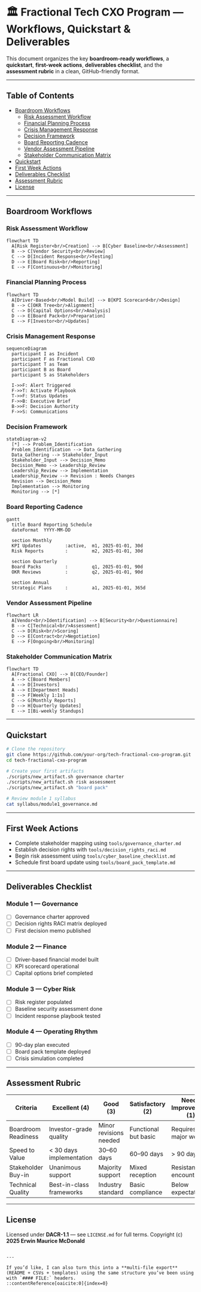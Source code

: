 # 🏛️ Fractional Tech CXO Program — Workflows, Quickstart & Deliverables

This document organizes the key **boardroom-ready workflows**, a **quickstart**, **first-week actions**, **deliverables checklist**, and the **assessment rubric** in a clean, GitHub-friendly format.

---

## Table of Contents
- [Boardroom Workflows](#boardroom-workflows)
  - [Risk Assessment Workflow](#risk-assessment-workflow)
  - [Financial Planning Process](#financial-planning-process)
  - [Crisis Management Response](#crisis-management-response)
  - [Decision Framework](#decision-framework)
  - [Board Reporting Cadence](#board-reporting-cadence)
  - [Vendor Assessment Pipeline](#vendor-assessment-pipeline)
  - [Stakeholder Communication Matrix](#stakeholder-communication-matrix)
- [Quickstart](#quickstart)
- [First Week Actions](#first-week-actions)
- [Deliverables Checklist](#deliverables-checklist)
- [Assessment Rubric](#assessment-rubric)
- [License](#license)

---

## Boardroom Workflows

### Risk Assessment Workflow
```mermaid
flowchart TD
  A[Risk Register<br/>Creation] --> B[Cyber Baseline<br/>Assessment]
  B --> C[Vendor Security<br/>Review]
  C --> D[Incident Response<br/>Testing]
  D --> E[Board Risk<br/>Reporting]
  E --> F[Continuous<br/>Monitoring]
````

### Financial Planning Process

```mermaid
flowchart TD
  A[Driver-Based<br/>Model Build] --> B[KPI Scorecard<br/>Design]
  B --> C[OKR Tree<br/>Alignment]
  C --> D[Capital Options<br/>Analysis]
  D --> E[Board Pack<br/>Preparation]
  E --> F[Investor<br/>Updates]
```

### Crisis Management Response

```mermaid
sequenceDiagram
  participant I as Incident
  participant F as Fractional CXO
  participant T as Team
  participant B as Board
  participant S as Stakeholders

  I->>F: Alert Triggered
  F->>T: Activate Playbook
  T->>F: Status Updates
  F->>B: Executive Brief
  B->>F: Decision Authority
  F->>S: Communications
```

### Decision Framework

```mermaid
stateDiagram-v2
  [*] --> Problem_Identification
  Problem_Identification --> Data_Gathering
  Data_Gathering --> Stakeholder_Input
  Stakeholder_Input --> Decision_Memo
  Decision_Memo --> Leadership_Review
  Leadership_Review --> Implementation
  Leadership_Review --> Revision : Needs Changes
  Revision --> Decision_Memo
  Implementation --> Monitoring
  Monitoring --> [*]
```

### Board Reporting Cadence

```mermaid
gantt
  title Board Reporting Schedule
  dateFormat  YYYY-MM-DD

  section Monthly
  KPI Updates         :active,  m1, 2025-01-01, 30d
  Risk Reports        :         m2, 2025-01-01, 30d

  section Quarterly
  Board Packs         :         q1, 2025-01-01, 90d
  OKR Reviews         :         q2, 2025-01-01, 90d

  section Annual
  Strategic Plans     :         a1, 2025-01-01, 365d
```

### Vendor Assessment Pipeline

```mermaid
flowchart LR
  A[Vendor<br/>Identification] --> B[Security<br/>Questionnaire]
  B --> C[Technical<br/>Assessment]
  C --> D[Risk<br/>Scoring]
  D --> E[Contract<br/>Negotiation]
  E --> F[Ongoing<br/>Monitoring]
```

### Stakeholder Communication Matrix

```mermaid
flowchart TD
  A[Fractional CXO] --> B[CEO/Founder]
  A --> C[Board Members]
  A --> D[Investors]
  A --> E[Department Heads]
  B --> F[Weekly 1:1s]
  C --> G[Monthly Reports]
  D --> H[Quarterly Updates]
  E --> I[Bi-weekly Standups]
```

---

## Quickstart

```bash
# Clone the repository
git clone https://github.com/your-org/tech-fractional-cxo-program.git
cd tech-fractional-cxo-program

# Create your first artifacts
./scripts/new_artifact.sh governance charter
./scripts/new_artifact.sh risk assessment
./scripts/new_artifact.sh "board pack"

# Review module 1 syllabus
cat syllabus/module1_governance.md
```

---

## First Week Actions

* Complete stakeholder mapping using `tools/governance_charter.md`
* Establish decision rights with `tools/decision_rights_raci.md`
* Begin risk assessment using `tools/cyber_baseline_checklist.md`
* Schedule first board update using `tools/board_pack_template.md`

---

## Deliverables Checklist

### Module 1 — Governance

* [ ] Governance charter approved
* [ ] Decision rights RACI matrix deployed
* [ ] First decision memo published

### Module 2 — Finance

* [ ] Driver-based financial model built
* [ ] KPI scorecard operational
* [ ] Capital options brief completed

### Module 3 — Cyber Risk

* [ ] Risk register populated
* [ ] Baseline security assessment done
* [ ] Incident response playbook tested

### Module 4 — Operating Rhythm

* [ ] 90-day plan executed
* [ ] Board pack template deployed
* [ ] Crisis simulation completed

---

## Assessment Rubric

| Criteria            | Excellent (4)            | Good (3)               | Satisfactory (2)     | Needs Improvement (1)  |
| ------------------- | ------------------------ | ---------------------- | -------------------- | ---------------------- |
| Boardroom Readiness | Investor-grade quality   | Minor revisions needed | Functional but basic | Requires major work    |
| Speed to Value      | < 30 days implementation | 30–60 days             | 60–90 days           | > 90 days              |
| Stakeholder Buy-in  | Unanimous support        | Majority support       | Mixed reception      | Resistance encountered |
| Technical Quality   | Best-in-class frameworks | Industry standard      | Basic compliance     | Below expectations     |

---

## License

Licensed under **DACR-1.1** — see `LICENSE.md` for full terms.
Copyright (c) **2025 Erwin Maurice McDonald**

```

---

If you’d like, I can also turn this into a **multi-file export** (README + CSVs + templates) using the same structure you’ve been using with `#### FILE:` headers.
::contentReference[oaicite:0]{index=0}
```
